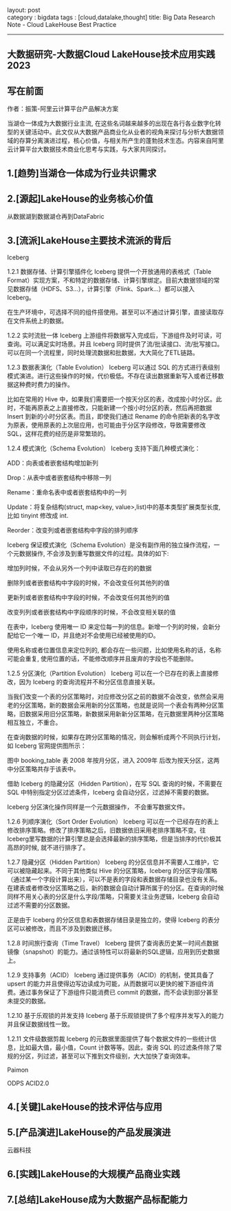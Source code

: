 layout: post    
category : bigdata
tags : [cloud,datalake,thought]
title:  Big Data Research Note - Cloud LakeHouse Best Practice

----------------------------------------------------------------------------------------------------------------

## 大数据研究-大数据Cloud LakeHouse技术应用实践2023

## 写在前面

作者：振策-阿里云计算平台产品解决方案

当湖仓一体成为大数据行业主流, 在这些名词越来越多的出现在各行各业数字化转型的关键活动中。此文仅从大数据产品商业化从业者的视角来探讨与分析大数据领域的存算分离演进过程，核心价值，与相关所产生的蓬勃技术生态。内容来自阿里云计算平台大数据技术商业化思考与实践，与大家共同探讨。

## 1.[趋势]当湖仓一体成为行业共识需求

## 2.[源起]LakeHouse的业务核心价值

从数据湖到数据湖仓再到DataFabric

## 3.[流派]LakeHouse主要技术流派的背后

Iceberg

1.2.1 数据存储、计算引擎插件化
Iceberg 提供一个开放通用的表格式（Table Format）实现方案，不和特定的数据存储、计算引擎绑定。目前大数据领域的常见数据存储（HDFS、S3…），计算引擎（Flink、Spark…）都可以接入 Iceberg。

在生产环境中，可选择不同的组件搭使用。甚至可以不通过计算引擎，直接读取存在文件系统上的数据。

1.2.2 实时流批一体
Iceberg 上游组件将数据写入完成后，下游组件及时可读，可查询。可以满足实时场景。并且 Iceberg 同时提供了流/批读接口、流/批写接口。可以在同一个流程里，同时处理流数据和批数据，大大简化了ETL链路。

1.2.3 数据表演化（Table Evolution）
Iceberg 可以通过 SQL 的方式进行表级别模式演进。进行这些操作的时候，代价极低。不存在读出数据重新写入或者迁移数据这种费时费力的操作。

比如在常用的 Hive 中，如果我们需要把一个按天分区的表，改成按小时分区。此时，不能再原表之上直接修改，只能新建一个按小时分区的表，然后再把数据 Insert 到新的小时分区表。而且，即使我们通过 Rename 的命令把新表的名字改为原表，使用原表的上次层应用，也可能由于分区字段修改，导致需要修改 SQL，这样花费的经历是非常繁琐的。

1.2.4 模式演化（Schema Evolution）
Iceberg 支持下面几种模式演化：

ADD：向表或者嵌套结构增加新列

Drop：从表中或者嵌套结构中移除一列

Rename：重命名表中或者嵌套结构中的一列

Update：将复杂结构(struct, map<key, value>,list)中的基本类型扩展类型长度, 比如 tinyint 修改成 int.

Reorder：改变列或者嵌套结构中字段的排列顺序

Iceberg 保证模式演化（Schema Evolution）是没有副作用的独立操作流程，一个元数据操作, 不会涉及到重写数据文件的过程。具体的如下:

增加列时候，不会从另外一个列中读取已存在的的数据

删除列或者嵌套结构中字段的时候，不会改变任何其他列的值

更新列或者嵌套结构中字段的时候，不会改变任何其他列的值

改变列列或者嵌套结构中字段顺序的时候，不会改变相关联的值

在表中，Iceberg 使用唯一 ID 来定位每一列的信息。新增一个列的时候，会新分配给它一个唯一 ID，并且绝对不会使用已经被使用的ID。

使用名称或者位置信息来定位列的, 都会存在一些问题，比如使用名称的话，名称可能会重复, 使用位置的话，不能修改顺序并且废弃的字段也不能删除。

1.2.5 分区演化（Partition Evolution）
Iceberg 可以在一个已存在的表上直接修改，因为 Iceberg 的查询流程并不和分区信息直接关联。

当我们改变一个表的分区策略时，对应修改分区之前的数据不会改变，依然会采用老的分区策略，新的数据会采用新的分区策略，也就是说同一个表会有两种分区策略，旧数据采用旧分区策略，新数据采用新新分区策略，在元数据里两种分区策略相互独立，不重合。

在查询数据的时候，如果存在跨分区策略的情况，则会解析成两个不同执行计划，如 Iceberg 官网提供图所示：



图中 booking_table 表 2008 年按月分区，进入 2009年 后改为按天分区，这两中分区策略共存于该表中。

借助 Iceberg 的隐藏分区（Hidden Partition），在写 SQL 查询的时候，不需要在 SQL 中特别指定分区过滤条件，Iceberg 会自动分区，过滤掉不需要的数据。

Iceberg 分区演化操作同样是一个元数据操作， 不会重写数据文件。

1.2.6 列顺序演化（Sort Order Evolution）
Iceberg 可以在一个已经存在的表上修改排序策略。修改了排序策略之后，旧数据依旧采用老排序策略不变。往Iceberg里写数据的计算引擎总是会选择最新的排序策略，但是当排序的代价极其高昂的时候, 就不进行排序了。

1.2.7 隐藏分区（Hidden Partition）
Iceberg 的分区信息并不需要人工维护，它可以被隐藏起来。不同于其他类似 Hive 的分区策略，Iceberg 的分区字段/策略（通过某一个字段计算出来），可以不是表的字段和表数据存储目录也没有关系。在建表或者修改分区策略之后，新的数据会自动计算所属于的分区。在查询的时候同样不用关心表的分区是什么字段/策略，只需要关注业务逻辑，Iceberg 会自动过滤不需要的分区数据。

正是由于 Iceberg 的分区信息和表数据存储目录是独立的，使得 Iceberg 的表分区可以被修改，而且不涉及到数据迁移。

1.2.8 时间旅行查询（Time Travel）
Iceberg 提供了查询表历史某一时间点数据镜像（snapshot）的能力。通过该特性可以将最新的SQL逻辑，应用到历史数据上。

1.2.9 支持事务（ACID）
Iceberg 通过提供事务（ACID）的机制，使其具备了 upsert 的能力并且使得边写边读成为可能，从而数据可以更快的被下游组件消费。通过事务保证了下游组件只能消费已 commit 的数据，而不会读到部分甚至未提交的数据。

1.2.10 基于乐观锁的并发支持
Iceberg 基于乐观锁提供了多个程序并发写入的能力并且保证数据线性一致。

1.2.11 文件级数据剪裁
Iceberg 的元数据里面提供了每个数据文件的一些统计信息，比如最大值，最小值，Count 计数等等。因此，查询 SQL 的过滤条件除了常规的分区，列过滤，甚至可以下推到文件级别，大大加快了查询效率。

Paimon

ODPS ACID2.0


## 4.[关键]LakeHouse的技术评估与应用



## 5.[产品演进]LakeHouse的产品发展演进

云器科技

## 6.[实践]LakeHouse的大规模产品商业实践



## 7.[总结]LakeHouse成为大数据产品标配能力





